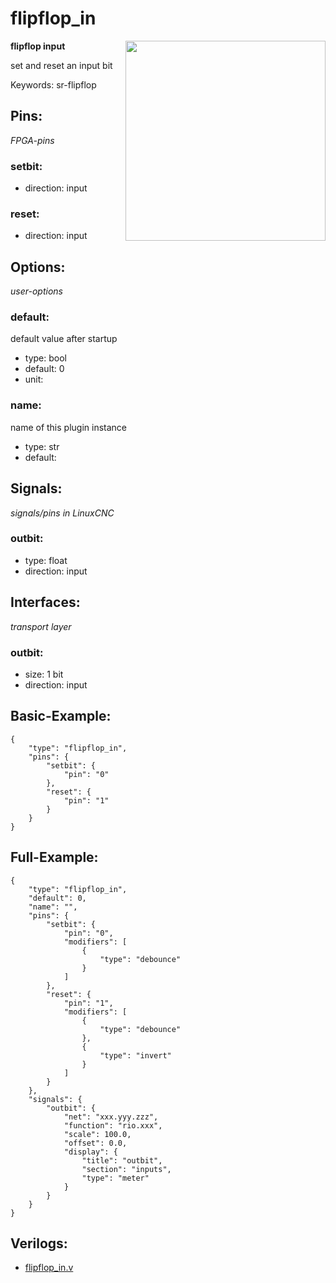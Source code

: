 # flipflop_in

<img align="right" width="320" src="image.png">

**flipflop input**

set and reset an input bit

Keywords: sr-flipflop

## Pins:
*FPGA-pins*
### setbit:

 * direction: input

### reset:

 * direction: input


## Options:
*user-options*
### default:
default value after startup

 * type: bool
 * default: 0
 * unit: 

### name:
name of this plugin instance

 * type: str
 * default: 


## Signals:
*signals/pins in LinuxCNC*
### outbit:

 * type: float
 * direction: input


## Interfaces:
*transport layer*
### outbit:

 * size: 1 bit
 * direction: input


## Basic-Example:
```
{
    "type": "flipflop_in",
    "pins": {
        "setbit": {
            "pin": "0"
        },
        "reset": {
            "pin": "1"
        }
    }
}
```

## Full-Example:
```
{
    "type": "flipflop_in",
    "default": 0,
    "name": "",
    "pins": {
        "setbit": {
            "pin": "0",
            "modifiers": [
                {
                    "type": "debounce"
                }
            ]
        },
        "reset": {
            "pin": "1",
            "modifiers": [
                {
                    "type": "debounce"
                },
                {
                    "type": "invert"
                }
            ]
        }
    },
    "signals": {
        "outbit": {
            "net": "xxx.yyy.zzz",
            "function": "rio.xxx",
            "scale": 100.0,
            "offset": 0.0,
            "display": {
                "title": "outbit",
                "section": "inputs",
                "type": "meter"
            }
        }
    }
}
```

## Verilogs:
 * [flipflop_in.v](flipflop_in.v)
